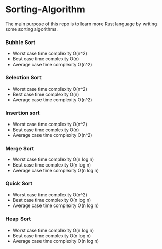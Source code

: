 # Sorting-Algorithm

The main purpose of this repo is to learn more Rust language by writing some sorting algorithms.

### Bubble Sort

+ Worst case time complexity O(n^2)
+ Best case time complexity O(n)
+ Average case time complexity O(n^2)

### Selection Sort

+ Worst case time complexity O(n^2)
+ Best case time complexity O(n)
+ Average case time complexity O(n^2)

### Insertion sort

+ Worst case time complexity O(n^2)
+ Best case time complexity O(n)
+ Average case time complexity O(n^2)

### Merge Sort

+ Worst case time complexity O(n log n)
+ Best case time complexity O(n log n)
+ Average case time complexity O(n log n)

### Quick Sort

+ Worst case time complexity O(n^2)
+ Best case time complexity O(n log n)
+ Average case time complexity O(n log n)

### Heap Sort

+ Worst case time complexity O(n log n)
+ Best case time complexity O(n log n)
+ Average case time complexity O(n log n)
